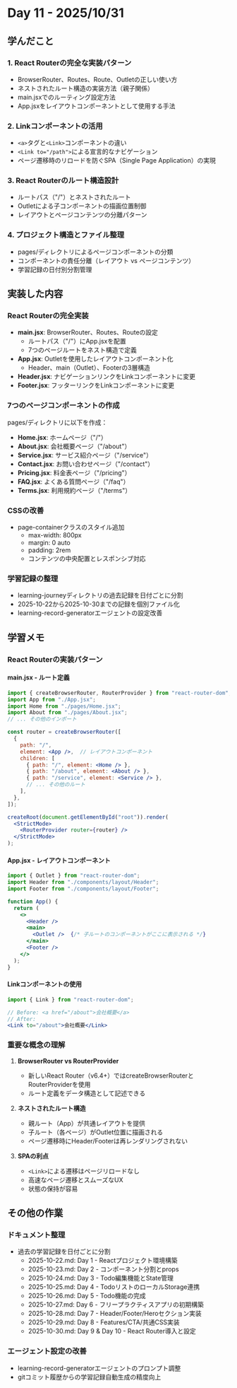 # Day 11 - 2025/10/31

## 学んだこと

### 1. React Routerの完全な実装パターン
- BrowserRouter、Routes、Route、Outletの正しい使い方
- ネストされたルート構造の実装方法（親子関係）
- main.jsxでのルーティング設定方法
- App.jsxをレイアウトコンポーネントとして使用する手法

### 2. Linkコンポーネントの活用
- `<a>`タグと`<Link>`コンポーネントの違い
- `<Link to="/path">`による宣言的なナビゲーション
- ページ遷移時のリロードを防ぐSPA（Single Page Application）の実現

### 3. React Routerのルート構造設計
- ルートパス（"/"）とネストされたルート
- Outletによる子コンポーネントの描画位置制御
- レイアウトとページコンテンツの分離パターン

### 4. プロジェクト構造とファイル整理
- pages/ディレクトリによるページコンポーネントの分類
- コンポーネントの責任分離（レイアウト vs ページコンテンツ）
- 学習記録の日付別分割管理

## 実装した内容

### React Routerの完全実装
- **main.jsx**: BrowserRouter、Routes、Routeの設定
  - ルートパス（"/"）にApp.jsxを配置
  - 7つのページルートをネスト構造で定義
- **App.jsx**: Outletを使用したレイアウトコンポーネント化
  - Header、main（Outlet）、Footerの3層構造
- **Header.jsx**: ナビゲーションリンクをLinkコンポーネントに変更
- **Footer.jsx**: フッターリンクをLinkコンポーネントに変更

### 7つのページコンポーネントの作成
pages/ディレクトリに以下を作成：
- **Home.jsx**: ホームページ（"/"）
- **About.jsx**: 会社概要ページ（"/about"）
- **Service.jsx**: サービス紹介ページ（"/service"）
- **Contact.jsx**: お問い合わせページ（"/contact"）
- **Pricing.jsx**: 料金表ページ（"/pricing"）
- **FAQ.jsx**: よくある質問ページ（"/faq"）
- **Terms.jsx**: 利用規約ページ（"/terms"）

### CSSの改善
- page-containerクラスのスタイル追加
  - max-width: 800px
  - margin: 0 auto
  - padding: 2rem
  - コンテンツの中央配置とレスポンシブ対応

### 学習記録の整理
- learning-journeyディレクトリの過去記録を日付ごとに分割
- 2025-10-22から2025-10-30までの記録を個別ファイル化
- learning-record-generatorエージェントの設定改善

## 学習メモ

### React Routerの実装パターン

#### main.jsx - ルート定義
```jsx
import { createBrowserRouter, RouterProvider } from "react-router-dom";
import App from "./App.jsx";
import Home from "./pages/Home.jsx";
import About from "./pages/About.jsx";
// ... その他のインポート

const router = createBrowserRouter([
  {
    path: "/",
    element: <App />,  // レイアウトコンポーネント
    children: [
      { path: "/", element: <Home /> },
      { path: "/about", element: <About /> },
      { path: "/service", element: <Service /> },
      // ... その他のルート
    ],
  },
]);

createRoot(document.getElementById("root")).render(
  <StrictMode>
    <RouterProvider router={router} />
  </StrictMode>
);
```

#### App.jsx - レイアウトコンポーネント
```jsx
import { Outlet } from "react-router-dom";
import Header from "./components/layout/Header";
import Footer from "./components/layout/Footer";

function App() {
  return (
    <>
      <Header />
      <main>
        <Outlet />  {/* 子ルートのコンポーネントがここに表示される */}
      </main>
      <Footer />
    </>
  );
}
```

#### Linkコンポーネントの使用
```jsx
import { Link } from "react-router-dom";

// Before: <a href="/about">会社概要</a>
// After:
<Link to="/about">会社概要</Link>
```

### 重要な概念の理解

1. **BrowserRouter vs RouterProvider**
   - 新しいReact Router（v6.4+）ではcreateBrowserRouterとRouterProviderを使用
   - ルート定義をデータ構造として記述できる

2. **ネストされたルート構造**
   - 親ルート（App）が共通レイアウトを提供
   - 子ルート（各ページ）がOutlet位置に描画される
   - ページ遷移時にHeader/Footerは再レンダリングされない

3. **SPAの利点**
   - `<Link>`による遷移はページリロードなし
   - 高速なページ遷移とスムーズなUX
   - 状態の保持が容易

## その他の作業

### ドキュメント整理
- 過去の学習記録を日付ごとに分割
  - 2025-10-22.md: Day 1 - Reactプロジェクト環境構築
  - 2025-10-23.md: Day 2 - コンポーネント分割とprops
  - 2025-10-24.md: Day 3 - Todo編集機能とState管理
  - 2025-10-25.md: Day 4 - TodoリストのローカルStorage連携
  - 2025-10-26.md: Day 5 - Todo機能の完成
  - 2025-10-27.md: Day 6 - フリープラクティスアプリの初期構築
  - 2025-10-28.md: Day 7 - Header/Footer/Heroセクション実装
  - 2025-10-29.md: Day 8 - Features/CTA/共通CSS実装
  - 2025-10-30.md: Day 9 & Day 10 - React Router導入と設定

### エージェント設定の改善
- learning-record-generatorエージェントのプロンプト調整
- gitコミット履歴からの学習記録自動生成の精度向上
